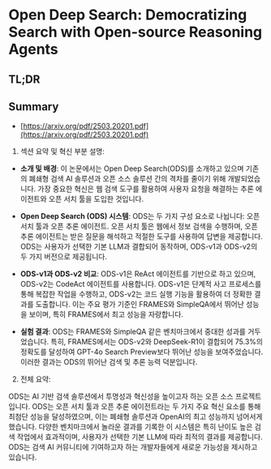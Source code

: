 # Open Deep Search: Democratizing Search with Open-source Reasoning Agents
## TL;DR
## Summary
- [https://arxiv.org/pdf/2503.20201.pdf](https://arxiv.org/pdf/2503.20201.pdf)

1. 섹션 요약 및 혁신 부분 설명:

- **소개 및 배경**: 이 논문에서는 Open Deep Search(ODS)를 소개하고 있으며 기존의 폐쇄형 검색 AI 솔루션과 오픈 소스 솔루션 간의 격차를 줄이기 위해 개발되었습니다. 가장 중요한 혁신은 웹 검색 도구를 활용하여 사용자 요청을 해결하는 추론 에이전트와 오픈 서치 툴을 도입한 것입니다.

- **Open Deep Search (ODS) 시스템**: ODS는 두 가지 구성 요소로 나뉩니다: 오픈 서치 툴과 오픈 추론 에이전트. 오픈 서치 툴은 웹에서 정보 검색을 수행하며, 오픈 추론 에이전트는 받은 질문을 해석하고 적절한 도구를 사용하여 답변을 제공합니다. ODS는 사용자가 선택한 기본 LLM과 결합되어 동작하며, ODS-v1과 ODS-v2의 두 가지 버전으로 제공됩니다.

- **ODS-v1과 ODS-v2 비교**: ODS-v1은 ReAct 에이전트를 기반으로 하고 있으며, ODS-v2는 CodeAct 에이전트를 사용합니다. ODS-v1은 단계적 사고 프로세스를 통해 복잡한 작업을 수행하고, ODS-v2는 코드 실행 기능을 활용하여 더 정확한 결과를 도출합니다. 이는 주요 평가 기준인 FRAMES와 SimpleQA에서 뛰어난 성능을 보이며, 특히 FRAMES에서 최고 성능을 자랑합니다.

- **실험 결과**: ODS는 FRAMES와 SimpleQA 같은 벤치마크에서 중대한 성과를 거두었습니다. 특히, FRAMES에서는 ODS-v2와 DeepSeek-R1이 결합되어 75.3%의 정확도를 달성하여 GPT-4o Search Preview보다 뛰어난 성능을 보여주었습니다. 이러한 결과는 ODS의 뛰어난 검색 및 추론 능력 덕분입니다.

2. 전체 요약:

ODS는 AI 기반 검색 솔루션에서 투명성과 혁신성을 높이고자 하는 오픈 소스 프로젝트입니다. ODS는 오픈 서치 툴과 오픈 추론 에이전트라는 두 가지 주요 혁신 요소를 통해 최첨단 성능을 달성하였으며, 이는 폐쇄형 솔루션과 OpenAI의 최고 성능까지 넘어서게 했습니다. 다양한 벤치마크에서 놀라운 결과를 기록한 이 시스템은 특히 난이도 높은 검색 작업에서 효과적이며, 사용자가 선택한 기본 LLM에 따라 최적의 결과를 제공합니다. ODS는 검색 AI 커뮤니티에 기여하고자 하는 개발자들에게 새로운 가능성을 제시하고 있습니다.